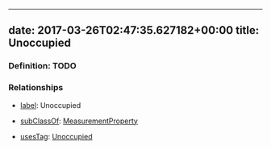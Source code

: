 
---
date: 2017-03-26T02:47:35.627182+00:00
title: Unoccupied
---
### Definition: TODO

### Relationships

* [label](http://www.w3.org/2000/01/rdf-schema#label): Unoccupied

* [subClassOf](http://www.w3.org/2000/01/rdf-schema#subClassOf): [MeasurementProperty](https://brickschema.org/schema/1.0/Brick#MeasurementProperty)

* [usesTag](https://brickschema.org/schema/1.0/BrickFrame#usesTag): [Unoccupied](https://brickschema.org/schema/1.0/BrickTag#Unoccupied)
